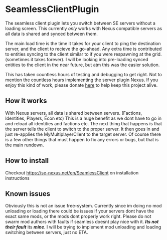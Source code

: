 # SeamlessClientPlugin
The seamless client plugin lets you switch between SE servers without a loading screen. This currently *only* works with Nexus compatible servers as all data is shared and synced between them.

The main load time is the time it takes for your client to ping the destination server, and the client to recieve the go-ahead. Any extra time is contributed to entities syncing to the client similar to if you were respawning at the grid. (sometimes it takes forever). I will be looking into pre-loading synced entities to the client in the near future, but atm this was the easier solution.

This has taken countless hours of testing and debugging to get right. Not to mention the countless hours implementing the server plugin Nexus. If you enjoy this kind of work, please donate [here](https://se-nexus.net/en/Contribute) to help keep this project alive.



## How it works
With Nexus servers, all data is shared between servers. (Factions, Identities, Players, Econ etc) This is a huge benefit as we dont have to go in and reload all identities and factions etc. The next thing that happens is that the server tells the client to switch to the proper server. It then goes in and just re-applies the MyMultiplayerClient to the target server. Of course there is a few other things that must happen to fix any errors or bugs, but that is the main rundown.



## How to install
Checkout  https://se-nexus.net/en/SeamlessClient on installation instructions



## Known issues
Obviously this is not an issue free-system. Currently since im doing no mod unloading or loading there could be issues if your servers dont have the exact same mods, or the mods dont properly work right. Please do not swarm mod authors with faults if seamless doesnt play nice with it. ***Its not their fault*** its ***mine***. I will be trying to implement mod unloading and loading switching between servers, just no ETA.
